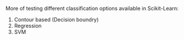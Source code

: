 More of testing different classification options available in Scikit-Learn:
1. Contour based (Decision boundry)
2. Regression
3. SVM
